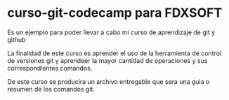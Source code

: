 # curso-git-codecamp para FDXSOFT
Es un ejemplo para poder llevar a cabo mi curso de aprendizaje de git y github

La finalidad de este curso es aprender el uso de la herramienta de control de versiones git
y aprendeer la mayor cantidad de operaciones y sus correspondientes comandos.

De este curso se producira un archivo entregable que sera una guia o resumen de los comandos
git.
